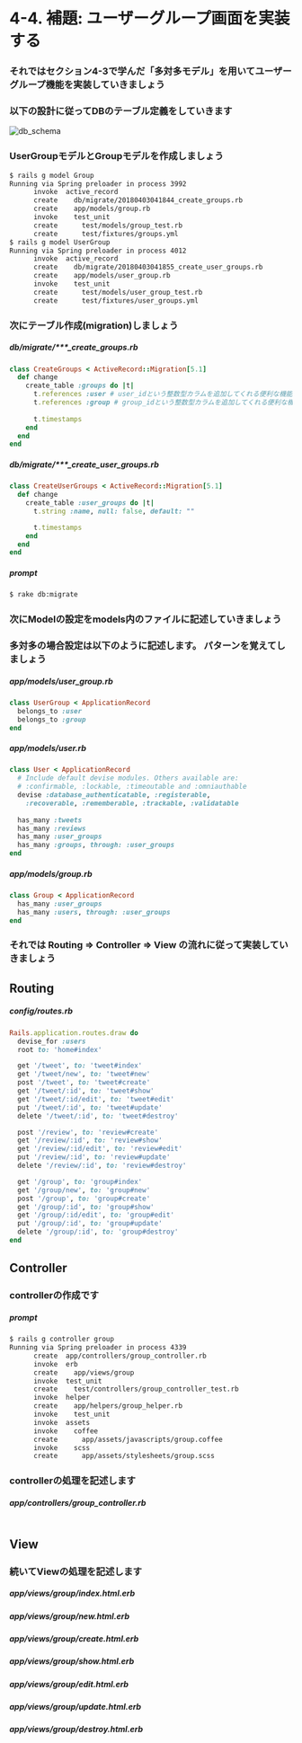 # 4-4. 補題: ユーザーグループ画面を実装する

### それではセクション4-3で学んだ「多対多モデル」を用いてユーザーグループ機能を実装していきましょう

### 以下の設計に従ってDBのテーブル定義をしていきます

![db_schema](https://kokenstudy.github.io/2017/assets/img/sec_4/db_schema_new.png)

### UserGroupモデルとGroupモデルを作成しましょう

```bash
$ rails g model Group
Running via Spring preloader in process 3992
      invoke  active_record
      create    db/migrate/20180403041844_create_groups.rb
      create    app/models/group.rb
      invoke    test_unit
      create      test/models/group_test.rb
      create      test/fixtures/groups.yml
$ rails g model UserGroup
Running via Spring preloader in process 4012
      invoke  active_record
      create    db/migrate/20180403041855_create_user_groups.rb
      create    app/models/user_group.rb
      invoke    test_unit
      create      test/models/user_group_test.rb
      create      test/fixtures/user_groups.yml
```

### 次にテーブル作成(migration)しましょう


##### db/migrate/***\_create\_groups.rb
```ruby
class CreateGroups < ActiveRecord::Migration[5.1]
  def change
    create_table :groups do |t|
      t.references :user # user_idという整数型カラムを追加してくれる便利な機能です
      t.references :group # group_idという整数型カラムを追加してくれる便利な機能です
      
      t.timestamps
    end
  end
end

```

##### db/migrate/***\_create\_user\_groups.rb
```ruby
class CreateUserGroups < ActiveRecord::Migration[5.1]
  def change
    create_table :user_groups do |t|
      t.string :name, null: false, default: ""

      t.timestamps
    end
  end
end

```

##### prompt
```bash
$ rake db:migrate
```

### 次にModelの設定をmodels内のファイルに記述していきましょう

### 多対多の場合設定は以下のように記述します。 パターンを覚えてしましょう

##### app/models/user_group.rb
```ruby
class UserGroup < ApplicationRecord
  belongs_to :user
  belongs_to :group
end

```

##### app/models/user.rb
```ruby
class User < ApplicationRecord
  # Include default devise modules. Others available are:
  # :confirmable, :lockable, :timeoutable and :omniauthable
  devise :database_authenticatable, :registerable,
    :recoverable, :rememberable, :trackable, :validatable
  
  has_many :tweets
  has_many :reviews
  has_many :user_groups
  has_many :groups, through: :user_groups
end

```

##### app/models/group.rb
```ruby
class Group < ApplicationRecord
  has_many :user_groups
  has_many :users, through: :user_groups
end

```

### それでは Routing => Controller => View の流れに従って実装していきましょう

## Routing

##### config/routes.rb
```ruby
Rails.application.routes.draw do
  devise_for :users
  root to: 'home#index'

  get '/tweet', to: 'tweet#index'
  get '/tweet/new', to: 'tweet#new'
  post '/tweet', to: 'tweet#create'
  get '/tweet/:id', to: 'tweet#show'
  get '/tweet/:id/edit', to: 'tweet#edit'
  put '/tweet/:id', to: 'tweet#update'
  delete '/tweet/:id', to: 'tweet#destroy'

  post '/review', to: 'review#create'
  get '/review/:id', to: 'review#show'
  get '/review/:id/edit', to: 'review#edit'
  put '/review/:id', to: 'review#update'
  delete '/review/:id', to: 'review#destroy'

  get '/group', to: 'group#index'
  get '/group/new', to: 'group#new'
  post '/group', to: 'group#create'
  get '/group/:id', to: 'group#show'
  get '/group/:id/edit', to: 'group#edit'
  put '/group/:id', to: 'group#update'
  delete '/group/:id', to: 'group#destroy'
end

```

## Controller

### controllerの作成です

##### prompt
```bash
$ rails g controller group
Running via Spring preloader in process 4339
      create  app/controllers/group_controller.rb
      invoke  erb
      create    app/views/group
      invoke  test_unit
      create    test/controllers/group_controller_test.rb
      invoke  helper
      create    app/helpers/group_helper.rb
      invoke    test_unit
      invoke  assets
      invoke    coffee
      create      app/assets/javascripts/group.coffee
      invoke    scss
      create      app/assets/stylesheets/group.scss
```

### controllerの処理を記述します

##### app/controllers/group_controller.rb
```ruby
```

## View

### 続いてViewの処理を記述します

##### app/views/group/index.html.erb
##### app/views/group/new.html.erb
##### app/views/group/create.html.erb
##### app/views/group/show.html.erb
##### app/views/group/edit.html.erb
##### app/views/group/update.html.erb
##### app/views/group/destroy.html.erb

